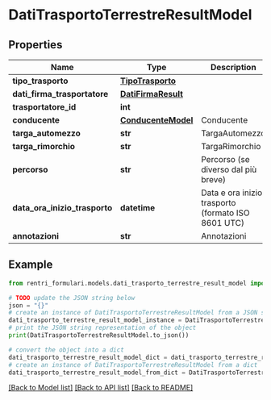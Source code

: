 # DatiTrasportoTerrestreResultModel


## Properties

Name | Type | Description | Notes
------------ | ------------- | ------------- | -------------
**tipo_trasporto** | [**TipoTrasporto**](TipoTrasporto.md) |  | [optional] 
**dati_firma_trasportatore** | [**DatiFirmaResult**](DatiFirmaResult.md) |  | [optional] 
**trasportatore_id** | **int** |  | [optional] 
**conducente** | [**ConducenteModel**](ConducenteModel.md) | Conducente | 
**targa_automezzo** | **str** | TargaAutomezzo | [optional] 
**targa_rimorchio** | **str** | TargaRimorchio | [optional] 
**percorso** | **str** | Percorso (se diverso dal più breve) | [optional] 
**data_ora_inizio_trasporto** | **datetime** | Data e ora inizio trasporto (formato ISO 8601 UTC) | 
**annotazioni** | **str** | Annotazioni | [optional] 

## Example

```python
from rentri_formulari.models.dati_trasporto_terrestre_result_model import DatiTrasportoTerrestreResultModel

# TODO update the JSON string below
json = "{}"
# create an instance of DatiTrasportoTerrestreResultModel from a JSON string
dati_trasporto_terrestre_result_model_instance = DatiTrasportoTerrestreResultModel.from_json(json)
# print the JSON string representation of the object
print(DatiTrasportoTerrestreResultModel.to_json())

# convert the object into a dict
dati_trasporto_terrestre_result_model_dict = dati_trasporto_terrestre_result_model_instance.to_dict()
# create an instance of DatiTrasportoTerrestreResultModel from a dict
dati_trasporto_terrestre_result_model_from_dict = DatiTrasportoTerrestreResultModel.from_dict(dati_trasporto_terrestre_result_model_dict)
```
[[Back to Model list]](../README.md#documentation-for-models) [[Back to API list]](../README.md#documentation-for-api-endpoints) [[Back to README]](../README.md)


